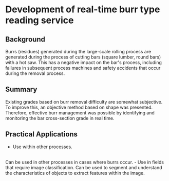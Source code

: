# Development of real-time burr type reading service
## Background
Burrs (residues) generated during the large-scale rolling process are generated during the process of cutting bars (square lumber, round bars) with a hot saw.
This has a negative impact on the bar's process, including failures in subsequent process machines and safety accidents that occur during the removal process.

## Summary
Existing grades based on burr removal difficulty are somewhat subjective. To improve this, an objective method based on shape was presented.
Therefore, effective burr management was possible by identifying and monitoring the bar cross-section grade in real time.

## Practical Applications
- Use within other processes.
<br>
Can be used in other processes in cases where burrs occur.
- Use in fields that require image classification.
Can be used to segment and understand the characteristics of objects to extract features within the image.
